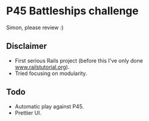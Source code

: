 # P45 Battleships challenge

Simon, please review :)

## Disclaimer

- First serious Rails project (before this I've only done www.railstutorial.org).
- Tried focusing on modularity.

## Todo

- Automatic play against P45.
- Prettier UI.